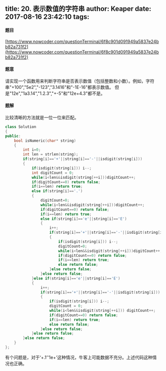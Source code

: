 title: 20. 表示数值的字符串
author: Keaper
date: 2017-08-16 23:42:10
tags:
---
#### 题目
[https://www.nowcoder.com/questionTerminal/6f8c901d091949a5837e24bb82a731f2](https://www.nowcoder.com/questionTerminal/6f8c901d091949a5837e24bb82a731f2)
#### 题意
请实现一个函数用来判断字符串是否表示数值（包括整数和小数）。例如，字符串"+100","5e2","-123","3.1416"和"-1E-16"都表示数值。 但是"12e","1a3.14","1.2.3","+-5"和"12e+4.3"都不是。
#### 题解
比较清晰的方法就是一位一位来匹配。
```cpp
class Solution
{
public:
    bool isNumeric(char* string)
    {
        int i=0;
        int len = strlen(string);
        if(string[i]=='+'||string[i]=='-'||isdigit(string[i]))
        {
            if(isdigit(string[i])) i--;
            int digitCount = 0;
            while(i<len&&isdigit(string[++i]))digitCount++;
            if(digitCount==0) return false;
            if(i==len) return true;
            else if(string[i]=='.')
            {
                digitCount=0;
                while(i<len&&isdigit(string[++i]))digitCount++;
                if(digitCount==0) return false;
                if(i==len) return true;
                else if(string[i]=='e'||string[i]=='E')
                {
                    i++;
                    if(string[i]=='+'||string[i]=='-'||isdigit(string[i]))
                    {
                        if(isdigit(string[i])) i--;
                        digitCount=0;
                        while(i<len&&isdigit(string[++i]))digitCount++;
                        if(digitCount==0) return false;
                        if(i==len) return true;
                        else return false;
                    }else return false;
                }else return false;
            }else if(string[i]=='e'||string[i]=='E')
            {
                i++;
                if(string[i]=='+'||string[i]=='-'||isdigit(string[i]))
                {
                    if(isdigit(string[i])) i--;
                    digitCount = 0;
                    while(i<len&&isdigit(string[++i])) digitCount++;
                    if(digitCount==0) return false;
                    if(i==len) return true;
                    else return false;
                }else return false;
            }else return false;
        }else return false;
    }
};
```
有个问题是，对于‘+.1’'1e+'这种情况，牛客上可能数据不充分。上述代码这种情况也正确。